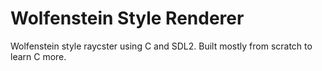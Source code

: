 # Wolfenstein Style Renderer

Wolfenstein style raycster using C and SDL2. Built mostly from scratch to learn C more.
